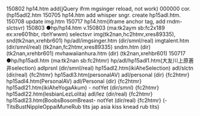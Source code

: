 150802 hp14.htm add(jQuery ifrm mgsinger reload, not work)
000000 cor.(hp15adl2.htm
150705 hp14.htm add whisper sngr. create hp15adl.htm. 
150708 update img.htm
150717 hp14.htm(iframe anchor tag, add rndm-slctsvr)
150803 ●hp/hp14.htm v.150803 (ma:tk2aym  sb:fc2x189  ex:xre601hbr, rbnYwwm)
        selectsvr img(tk2nan,hc2htmr,xres89335), snd(tk2nan,xrehbr601)
        hp/adl/imgsinger.htm (dir/smnl/real)
               imgtalent.htm (dir/smnl/real) (tk2nan,fc2htmr,xres89335)
               sndm.htm           (dir) (tk2nan,xrehbr601)
               mvhawaiianhura.htm (dir) (tk2nan,xrehbr601)
150717 ●hp/hp15adl.htm (ma:tk2nan sb:fc2htmr)
        hp/adl/hp15adl1.htm(大友川上原蒼井selection) adlprsnl (dir/smnl/real)
               hp15adl2.htm(ikiAheSelection) adl/slctn (dir/real) {fc2htmr}
               hp15adl3.htm(personalAV) adl/personal (dir) {fc2htmr}
               hp15adl4.htm(PersonalAV) adl/Personal (dir) {fc2htmr}
               hp15adl21.htm(ikiAheYogaAkum) -    notYet (dir/smnl) {fc2htmr}
               hp15adl22.htm(lesbianLezLolita) adl/lez (dir/real) {fc2htmr}
               hp15adl23.htm(BoobsBosomBreast-    notYet (dir/real) {fc2htmr}
                        (-TitsBustNippleOppaiMuneRub tits jap asia kiss knead rub tits)
